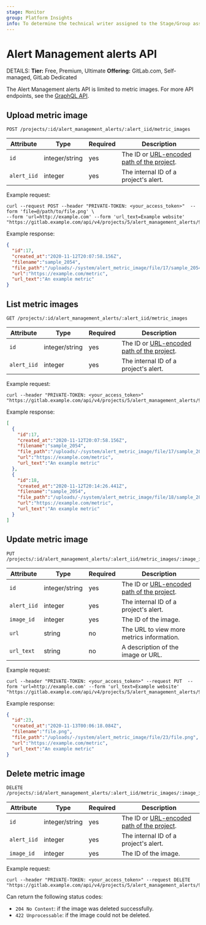 ```yaml
---
stage: Monitor
group: Platform Insights
info: To determine the technical writer assigned to the Stage/Group associated with this page, see https://handbook.gitlab.com/handbook/product/ux/technical-writing/#assignments
---
```


# Alert Management alerts API

DETAILS:
**Tier:** Free, Premium, Ultimate
**Offering:** GitLab.com, Self-managed, GitLab Dedicated

The Alert Management alerts API is limited to metric images. For more API endpoints, see the
[GraphQL API](graphql/reference/index.md#alertmanagementalert).

## Upload metric image

```plaintext
POST /projects/:id/alert_management_alerts/:alert_iid/metric_images
```

| Attribute   | Type           | Required | Description |
|-------------|----------------|----------|-------------|
| `id`        | integer/string | yes      | The ID or [URL-encoded path of the project](rest/index.md#namespaced-paths). |
| `alert_iid` | integer        | yes      | The internal ID of a project's alert. |

Example request:

```shell
curl --request POST --header "PRIVATE-TOKEN: <your_access_token>"  --form 'file=@/path/to/file.png' \
--form 'url=http://example.com' --form 'url_text=Example website' "https://gitlab.example.com/api/v4/projects/5/alert_management_alerts/93/metric_images"
```

Example response:

```json
{
  "id":17,
  "created_at":"2020-11-12T20:07:58.156Z",
  "filename":"sample_2054",
  "file_path":"/uploads/-/system/alert_metric_image/file/17/sample_2054.png",
  "url":"https://example.com/metric",
  "url_text":"An example metric"
}
```

## List metric images

```plaintext
GET /projects/:id/alert_management_alerts/:alert_iid/metric_images
```

| Attribute   | Type           | Required | Description |
|-------------|----------------|----------|-------------|
| `id`        | integer/string | yes      | The ID or [URL-encoded path of the project](rest/index.md#namespaced-paths). |
| `alert_iid` | integer        | yes      | The internal ID of a project's alert. |

Example request:

```shell
curl --header "PRIVATE-TOKEN: <your_access_token>" "https://gitlab.example.com/api/v4/projects/5/alert_management_alerts/93/metric_images"
```

Example response:

```json
[
  {
    "id":17,
    "created_at":"2020-11-12T20:07:58.156Z",
    "filename":"sample_2054",
    "file_path":"/uploads/-/system/alert_metric_image/file/17/sample_2054.png",
    "url":"https://example.com/metric",
    "url_text":"An example metric"
  },
  {
    "id":18,
    "created_at":"2020-11-12T20:14:26.441Z",
    "filename":"sample_2054",
    "file_path":"/uploads/-/system/alert_metric_image/file/18/sample_2054.png",
    "url":"https://example.com/metric",
    "url_text":"An example metric"
  }
]
```

## Update metric image

```plaintext
PUT /projects/:id/alert_management_alerts/:alert_iid/metric_images/:image_id
```

| Attribute   | Type           | Required | Description |
|-------------|----------------|----------|-------------|
| `id`        | integer/string | yes      | The ID or [URL-encoded path of the project](rest/index.md#namespaced-paths). |
| `alert_iid` | integer        | yes      | The internal ID of a project's alert. |
| `image_id`  | integer        | yes      | The ID of the image. |
| `url`       | string         | no       | The URL to view more metrics information. |
| `url_text`  | string         | no       | A description of the image or URL. |

Example request:

```shell
curl --header "PRIVATE-TOKEN: <your_access_token>" --request PUT  --form 'url=http://example.com' --form 'url_text=Example website' "https://gitlab.example.com/api/v4/projects/5/alert_management_alerts/93/metric_images/1"
```

Example response:

```json
{
  "id":23,
  "created_at":"2020-11-13T00:06:18.084Z",
  "filename":"file.png",
  "file_path":"/uploads/-/system/alert_metric_image/file/23/file.png",
  "url":"https://example.com/metric",
  "url_text":"An example metric"
}
```

## Delete metric image

```plaintext
DELETE /projects/:id/alert_management_alerts/:alert_iid/metric_images/:image_id
```

| Attribute   | Type           | Required | Description |
|-------------|----------------|----------|-------------|
| `id`        | integer/string | yes      | The ID or [URL-encoded path of the project](rest/index.md#namespaced-paths). |
| `alert_iid` | integer        | yes      | The internal ID of a project's alert. |
| `image_id`  | integer        | yes      | The ID of the image. |

Example request:

```shell
curl --header "PRIVATE-TOKEN: <your_access_token>" --request DELETE "https://gitlab.example.com/api/v4/projects/5/alert_management_alerts/93/metric_images/1"
```

Can return the following status codes:

- `204 No Content`: if the image was deleted successfully.
- `422 Unprocessable`: if the image could not be deleted.
